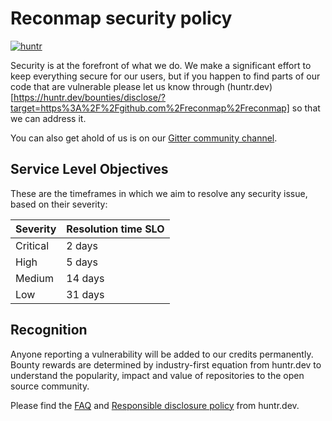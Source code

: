 # Reconmap security policy
[![huntr](https://cdn.huntr.dev/huntr_security_badge_mono.svg)](https://huntr.dev/bounties/disclose/?target=https%3A%2F%2Fgithub.com%2Freconmap%2Freconmap)

Security is at the forefront of what we do. We make a significant effort to keep everything secure for our users, but if you happen to find parts of our code that are vulnerable please let us know through (huntr.dev)[https://huntr.dev/bounties/disclose/?target=https%3A%2F%2Fgithub.com%2Freconmap%2Freconmap] so that we can address it.

You can also get ahold of us is on our [Gitter community channel](https://gitter.im/reconmap/community).

## Service Level Objectives

These are the timeframes in which we aim to resolve any security issue, based on their severity:

|Severity|Resolution time SLO|
|-|-|
|Critical|2 days|
|High|5 days|
|Medium|14 days|
|Low|31 days|

## Recognition

Anyone reporting a vulnerability will be added to our credits permanently. Bounty rewards are determined by industry-first equation from huntr.dev to understand the popularity, impact and value of repositories to the open source community.

Please find the [FAQ](https://www.huntr.dev/faq) and [Responsible disclosure policy](https://www.huntr.dev/policy/) from huntr.dev.

